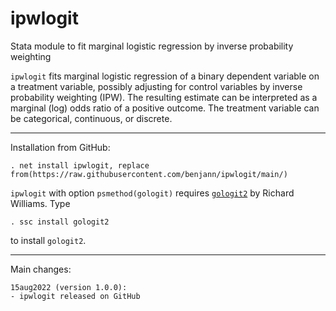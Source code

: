 # ipwlogit
Stata module to fit marginal logistic regression by inverse probability weighting

`ipwlogit` fits marginal logistic regression of a binary dependent variable on
a treatment variable, possibly adjusting for control variables by inverse
probability weighting (IPW). The resulting estimate can be interpreted as a
marginal (log) odds ratio of a positive outcome. The treatment variable can be
categorical, continuous, or discrete.

---

Installation from GitHub:

    . net install ipwlogit, replace from(https://raw.githubusercontent.com/benjann/ipwlogit/main/)

`ipwlogit` with option `psmethod(gologit)` requires
[`gologit2`](https://www3.nd.edu/~rwilliam/gologit2/) by Richard Williams. Type

    . ssc install gologit2

to install `gologit2`.

---

Main changes:

    15aug2022 (version 1.0.0):
    - ipwlogit released on GitHub